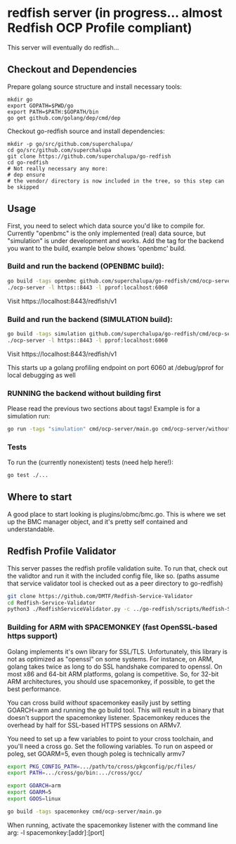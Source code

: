 # redfish server (in progress... almost Redfish OCP Profile compliant)

This server will eventually do redfish...

## Checkout and Dependencies

Prepare golang source structure and install necessary tools:

```
mkdir go
export GOPATH=$PWD/go
export PATH=$PATH:$GOPATH/bin
go get github.com/golang/dep/cmd/dep
```

Checkout go-redfish source and install dependencies:

```
mkdir -p go/src/github.com/superchalupa/
cd go/src/github.com/superchalupa
git clone https://github.com/superchalupa/go-redfish
cd go-redfish
# Not really necessary any more:
# dep ensure
# the vendor/ directory is now included in the tree, so this step can be skipped
```

## Usage

First, you need to select which data source you'd like to compile for.
Currently "openbmc" is the only implemented (real) data source, but
"simulation" is under development and works. Add the tag for the backend you
want to the build, example below shows 'openbmc' build.

### Build and run the backend (OPENBMC build):
```bash
go build -tags openbmc github.com/superchalupa/go-redfish/cmd/ocp-server
./ocp-server -l https::8443 -l pprof:localhost:6060
```

Visit https://localhost:8443/redfish/v1


### Build and run the backend (SIMULATION build):
```bash
go build -tags simulation github.com/superchalupa/go-redfish/cmd/ocp-server
./ocp-server -l https::8443 -l pprof:localhost:6060
```

Visit https://localhost:8443/redfish/v1

This starts up a golang profiling endpoint on port 6060 at /debug/pprof for local debugging as well

### RUNNING the backend without building first

Please read the previous two sections about tags! Example is for a simulation run:

```bash
go run -tags "simulation" cmd/ocp-server/main.go cmd/ocp-server/without-spacemonkey.go -l https::8443 -l pprof:localhost:6060
```


### Tests

To run the (currently nonexistent) tests (need help here!):
```bash
go test ./...
```

## Where to start

A good place to start looking is plugins/obmc/bmc.go. This is where we set up the BMC manager object, and it's pretty self contained and understandable.

## Redfish Profile Validator

This server passes the redfish profile validation suite. To run that, check out the validtor and run it with the included config file, like so. (paths assume that service validator tool is checked out as a peer directory to go-redfish)
```bash
git clone https://github.com/DMTF/Redfish-Service-Validator
cd Redfish-Service-Validator
python3 ./RedfishServiceValidator.py -c ../go-redfish/scripts/Redfish-Service-Validator.ini 
```

### Building for ARM with SPACEMONKEY (fast OpenSSL-based https support)

Golang implements it's own library for SSL/TLS. Unfortunately, this library is not as optimized as "openssl" on some systems. For instance, on ARM, golang takes twice as long to do SSL handshake compared to openssl. On most x86 and 64-bit ARM platforms, golang is competitive. So, for 32-bit ARM architectures, you should use spacemonkey, if possible, to get the best performance.

You can cross build *without* spacemonkey easily just by setting GOARCH=arm and running the go build tool. This will result in a binary that doesn't support the spacemonkey listener. Spacemonkey reduces the overhead by half for SSL-based HTTPS sessions on ARMv7.

You need to set up a few variables to point to your cross toolchain, and you'll need a cross go. Set the following variables. To run on aspeed or poleg, set GOARM=5, even though poleg is technically armv7

```bash
export PKG_CONFIG_PATH=.../path/to/cross/pkgconfig/pc/files/
export PATH=.../cross/go/bin:.../cross/gcc/

export GOARCH=arm
export GOARM=5
export GOOS=linux

go build -tags spacemonkey cmd/ocp-server/main.go
```

When running, activate the spacemonkey listener with the command line arg: -l spacemonkey:[addr]:[port]
